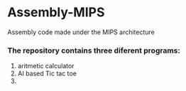 # Assembly-MIPS
Assembly code made under the MIPS architecture

### The repository contains three diferent programs:
1. aritmetic calculator
2. AI based Tic tac toe
3. 
